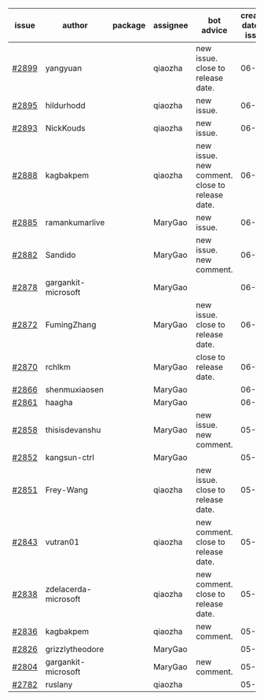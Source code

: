 | issue | author | package | assignee | bot advice | created date of issue | target release date | date from target |
| ------ | ------ | ------ | ------ | ------ | ------ | ------ | :-----: |
| [#2899](https://github.com/Azure/sdk-release-request/issues/2899) | yangyuan |  | qiaozha | new issue. close to release date.  | 06-07 | 06-09 | 0 |
| [#2895](https://github.com/Azure/sdk-release-request/issues/2895) | hildurhodd |  | qiaozha | new issue. | 06-07 | 06-21 |  |
| [#2893](https://github.com/Azure/sdk-release-request/issues/2893) | NickKouds |  | qiaozha | new issue. | 06-06 | 06-13 |  |
| [#2888](https://github.com/Azure/sdk-release-request/issues/2888) | kagbakpem |  | qiaozha | new issue. new comment. close to release date.  | 06-06 | 06-08 | 0 |
| [#2885](https://github.com/Azure/sdk-release-request/issues/2885) | ramankumarlive |  | MaryGao | new issue. | 06-04 | 06-30 |  |
| [#2882](https://github.com/Azure/sdk-release-request/issues/2882) | Sandido |  | MaryGao | new issue. new comment. | 06-03 | 06-13 |  |
| [#2878](https://github.com/Azure/sdk-release-request/issues/2878) | gargankit-microsoft |  | MaryGao |  | 06-03 | 06-30 |  |
| [#2872](https://github.com/Azure/sdk-release-request/issues/2872) | FumingZhang |  | MaryGao | new issue. close to release date.  | 06-02 | 06-08 | 0 |
| [#2870](https://github.com/Azure/sdk-release-request/issues/2870) | rchlkm |  | MaryGao | close to release date.  | 06-01 | 06-08 | 0 |
| [#2866](https://github.com/Azure/sdk-release-request/issues/2866) | shenmuxiaosen |  | MaryGao |  | 06-01 | 06-03 |  |
| [#2861](https://github.com/Azure/sdk-release-request/issues/2861) | haagha |  | MaryGao |  | 06-01 | 06-03 |  |
| [#2858](https://github.com/Azure/sdk-release-request/issues/2858) | thisisdevanshu |  | MaryGao | new issue. new comment. | 05-31 | 06-14 |  |
| [#2852](https://github.com/Azure/sdk-release-request/issues/2852) | kangsun-ctrl |  | MaryGao |  | 05-31 | 06-02 |  |
| [#2851](https://github.com/Azure/sdk-release-request/issues/2851) | Frey-Wang |  | qiaozha | new issue. close to release date.  | 05-27 | 06-06 | -2 |
| [#2843](https://github.com/Azure/sdk-release-request/issues/2843) | vutran01 |  | qiaozha | new comment. close to release date.  | 05-26 | 06-09 | 0 |
| [#2838](https://github.com/Azure/sdk-release-request/issues/2838) | zdelacerda-microsoft |  | qiaozha | new comment. close to release date.  | 05-25 | 06-08 | 0 |
| [#2836](https://github.com/Azure/sdk-release-request/issues/2836) | kagbakpem |  | qiaozha | new comment. | 05-23 | 05-25 |  |
| [#2826](https://github.com/Azure/sdk-release-request/issues/2826) | grizzlytheodore |  | MaryGao |  | 05-19 | 05-24 |  |
| [#2804](https://github.com/Azure/sdk-release-request/issues/2804) | gargankit-microsoft |  | MaryGao | new comment. | 05-16 | 06-15 |  |
| [#2782](https://github.com/Azure/sdk-release-request/issues/2782) | ruslany |  | qiaozha |  | 05-12 | 05-24 |  |
